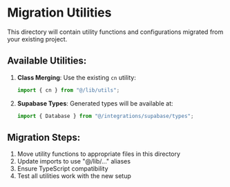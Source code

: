 # Migration Utilities

This directory will contain utility functions and configurations migrated from your existing project.

## Available Utilities:

1. **Class Merging**: Use the existing `cn` utility:
   ```typescript
   import { cn } from "@/lib/utils";
   ```

2. **Supabase Types**: Generated types will be available at:
   ```typescript
   import { Database } from "@/integrations/supabase/types";
   ```

## Migration Steps:

1. Move utility functions to appropriate files in this directory
2. Update imports to use "@/lib/..." aliases
3. Ensure TypeScript compatibility
4. Test all utilities work with the new setup